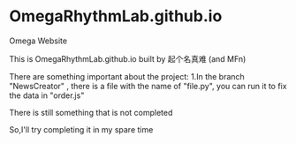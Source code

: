 # OmegaRhythmLab.github.io
Omega Website

This is OmegaRhythmLab.github.io built by 起个名真难 (and MFn)

There are something important about the project:
1.In the branch "NewsCreator" , there is a file with the name of "file.py", you can run it to fix the data in "order.js"

There is still something that is not completed

So,I'll try completing it in my spare time
